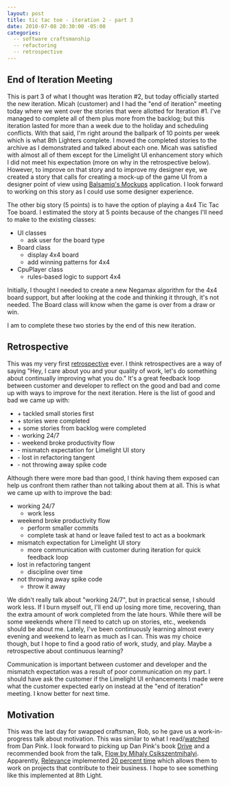 ```yaml
---
layout: post
title: tic tac toe - iteration 2 - part 3
date: 2010-07-08 20:30:00 -05:00
categories:
  -- software craftsmanship
  -- refactoring
  -- retrospective
---
```


## End of Iteration Meeting

This is part 3 of what I thought was Iteration \#2, but today officially started the new iteration.  Micah (customer) and I had the "end of iteration" meeting today where we went over the stories that were allotted for Iteration \#1.  I've managed to complete all of them plus more from the backlog; but this iteration lasted for more than a week due to the holiday and scheduling conflicts.  With that said, I'm right around the ballpark of 10 points per week which is what 8th Lighters complete.  I moved the completed stories to the archive as I demonstrated and talked about each one.  Micah was satisfied with almost all of them except for the Limelight UI enhancement story which I did not meet his expectation (more on why in the retrospective below).  However, to improve on that story and to improve my designer eye, we created a story that calls for creating a mock-up of the game UI from a designer point of view using [Balsamiq's Mockups](http://www.balsamiq.com/products/mockups/desktop) application.  I look forward to working on this story as I could use some designer experience.

The other big story (5 points) is to have the option of playing a 4x4 Tic Tac Toe board.  I estimated the story at 5 points because of the changes I'll need to make to the existing classes:

<ul>
<li>UI classes
<ul><li>ask user for the board type</li></ul></li>
<li>Board class
<ul><li>display 4x4 board</li>
<li>add winning patterns for 4x4</li></ul></li>
<li>CpuPlayer class
<ul><li>rules-based logic to support 4x4</li></ul></li>
</ul>

Initially, I thought I needed to create a new Negamax algorithm for the 4x4 board support, but after looking at the code and thinking it through, it's not needed.  The Board class will know when the game is over from a draw or win.

I am to complete these two stories by the end of this new iteration.

## Retrospective

This was my very first [retrospective](http://en.wikipedia.org/wiki/Retrospective#Software_development) ever.  I think retrospectives are a way of saying "Hey, I care about you and your quality of work, let's do something about continually improving what you do."  It's a great feedback loop between customer and developer to reflect on the good and bad and come up with ways to improve for the next iteration.  Here is the list of good and bad we came up with:

* \+ tackled small stories first
* \+ stories were completed
* \+ some stories from backlog were completed
* \- working 24/7 
* \- weekend broke productivity flow
* \- mismatch expectation for Limelight UI story
* \- lost in refactoring tangent
* \- not throwing away spike code

Although there were more bad than good, I think having them exposed can help us confront them rather than not talking about them at all.  This is what we came up with to improve the bad:

<ul>
<li>working 24/7
<ul><li>work less</li></ul></li>
<li>weekend broke productivity flow
<ul><li>perform smaller commits</li>
<li>complete task at hand or leave failed test to act as a bookmark</li></ul></li>
<li>mismatch expectation for Limelight UI story
<ul><li>more communication with customer during iteration for quick feedback loop</li></ul></li>
<li>lost in refactoring tangent
<ul><li>discipline over time</li></ul></li>
<li>not throwing away spike code
<ul><li>throw it away</li></ul></li>
</ul>

We didn't really talk about "working 24/7", but in practical sense, I should work less.  If I burn myself out, I'll end up losing more time, recovering, than the extra amount of work completed from the late hours.  While there will be some weekends where I'll need to catch up on stories, etc., weekends should be about me.  Lately, I've been continuously learning almost every evening and weekend to learn as much as I can.  This was my choice though, but I hope to find a good ratio of work, study, and play.  Maybe a retrospective about continuous learning?

Communication is important between customer and developer and the mismatch expectation was a result of poor communication on my part.  I should have ask the customer if the Limelight UI enhancements I made were what the customer expected early on instead at the "end of iteration" meeting.  I know better for next time.

## Motivation

This was the last day for swapped craftsman, Rob, so he gave us a work-in-progress talk about motivation.  This was similar to what I read/[watched](http://www.ted.com/talks/dan_pink_on_motivation.html) from Dan Pink.  I look forward to picking up Dan Pink's book [Drive](http://www.amazon.com/gp/product/1594488843/ref=ord_cart_shr?ie=UTF8&m=ATVPDKIKX0DER) and a recommended book from the talk, [Flow by Mihaly Csikszentmihalyi](http://www.amazon.com/gp/product/0061339202/ref=ord_cart_shr?ie=UTF8&m=ATVPDKIKX0DER).  Apparently, [Relevance](http://thinkrelevance.com/) implemented [20 percent time](http://googleblog.blogspot.com/2006/05/googles-20-percent-time-in-action.html) which allows them to work on projects that contribute to their business.  I hope to see something like this implemented at 8th Light.
